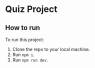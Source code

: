 # Quiz Project

## How to run

To run this project:

1. Clone the repo to your local machine.
2. Run `npm i`.
3. Run `npm run dev`.
